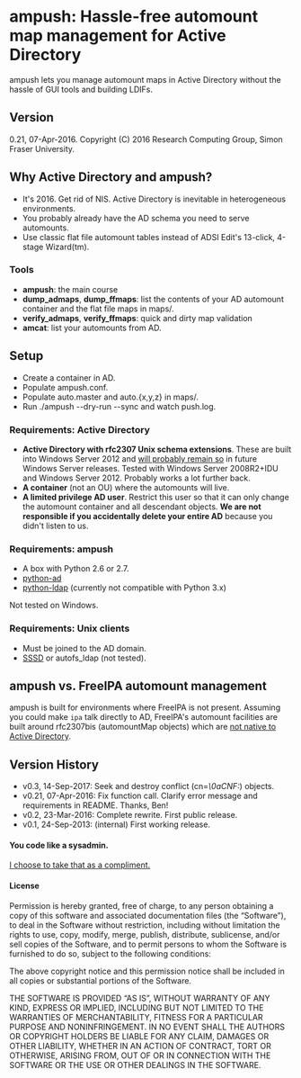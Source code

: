 # ampush: Hassle-free automount map management for Active Directory

ampush lets you manage automount maps in Active Directory without the hassle of GUI tools and building LDIFs.

## Version

0.21, 07-Apr-2016. Copyright (C) 2016 Research Computing Group, Simon Fraser University.


## Why Active Directory and ampush?

  - It's 2016. Get rid of NIS. Active Directory is inevitable in heterogeneous environments.
  - You probably already have the AD schema you need to serve automounts.
  - Use classic flat file automount tables instead of ADSI Edit's 13-click, 4-stage Wizard(tm).


### Tools

 - **ampush**: the main course
 - **dump_admaps**, **dump_ffmaps**: list the contents of your AD automount container and the flat file maps in maps/.
 - **verify_admaps**, **verify_ffmaps**: quick and dirty map validation
 - **amcat**: list your automounts from AD.


## Setup

 - Create a container in AD.
 - Populate ampush.conf.
 - Populate auto.master and auto.{x,y,z} in maps/.
 - Run ./ampush --dry-run --sync and watch push.log.




### Requirements: Active Directory
 -  **Active Directory with rfc2307 Unix schema extensions**. These are built into Windows Server 2012 and [will probably remain so][1] in future Windows Server releases.  Tested with Windows Server 2008R2+IDU and Windows Server 2012. Probably works a lot further back.
 -  **A container** (not an OU) where the automounts will live.
 - **A limited privilege AD user**. Restrict this user so that it can only change the automount container and all descendant objects. **We are not responsible if you accidentally delete your entire AD** because you didn't listen to us.


### Requirements: ampush
 - A box with Python 2.6 or 2.7.
 - [python-ad](https://github.com/sfu-rcg/python-ad)
 - [python-ldap](https://pypi.python.org/pypi/python-ldap) (currently not compatible with Python 3.x)

Not tested on Windows.


### Requirements: Unix clients
 - Must be joined to the AD domain.
 - [SSSD](https://fedorahosted.org/sssd/) or autofs_ldap (not tested).



## ampush vs. FreeIPA automount management
ampush is built for environments where FreeIPA is not present. Assuming you could make `ipa` talk directly to AD, FreeIPA's automount facilities are built around rfc2307bis (automountMap objects) which are [not native to Active Directory](https://fedorahosted.org/sssd/ticket/1341).


## Version History

 - v0.3, 14-Sep-2017: Seek and destroy conflict (cn=*\0aCNF:*) objects.
 - v0.21, 07-Apr-2016: Fix function call. Clarify error message and requirements in README. Thanks, Ben!
 - v0.2, 23-Mar-2016: Complete rewrite. First public release.
 - v0.1, 24-Sep-2013: (internal) First working release.



#### You code like a sysadmin.

[I choose to take that as a compliment.](https://www.usenix.org/conference/lisa14/conference-program/presentation/minter)


#### License

Permission is hereby granted, free of charge, to any person obtaining a copy of this software and associated documentation files (the “Software”), to deal in the Software without restriction, including without limitation the rights to use, copy, modify, merge, publish, distribute, sublicense, and/or sell copies of the Software, and to permit persons to whom the Software is furnished to do so, subject to the following conditions:

The above copyright notice and this permission notice shall be included in all copies or substantial portions of the Software.

THE SOFTWARE IS PROVIDED “AS IS”, WITHOUT WARRANTY OF ANY KIND, EXPRESS OR IMPLIED, INCLUDING BUT NOT LIMITED TO THE WARRANTIES OF MERCHANTABILITY, FITNESS FOR A PARTICULAR PURPOSE AND NONINFRINGEMENT. IN NO EVENT SHALL THE AUTHORS OR COPYRIGHT HOLDERS BE LIABLE FOR ANY CLAIM, DAMAGES OR OTHER LIABILITY, WHETHER IN AN ACTION OF CONTRACT, TORT OR OTHERWISE, ARISING FROM, OUT OF OR IN CONNECTION WITH THE SOFTWARE OR THE USE OR OTHER DEALINGS IN THE SOFTWARE.


[1]: https://blogs.technet.microsoft.com/activedirectoryua/2016/02/09/identity-management-for-unix-idmu-is-deprecated-in-windows-server/
